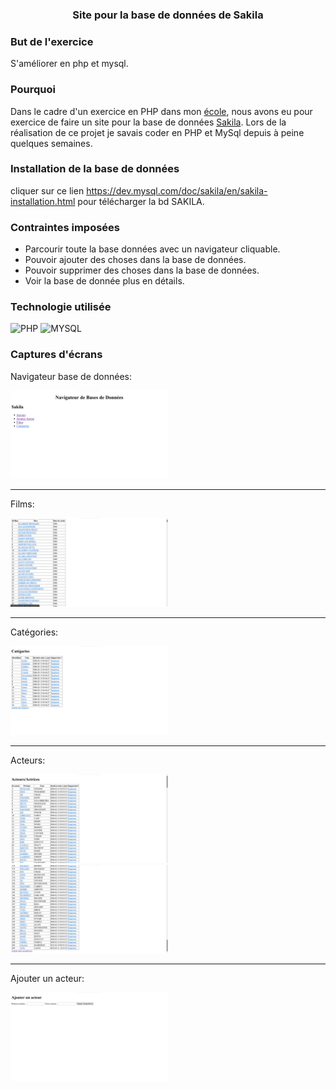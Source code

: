 ### <p align="center">Site pour la base de données de Sakila</p>

### But de l'exercice
S'améliorer en php et mysql.

### Pourquoi 
Dans le cadre d'un exercice en PHP dans mon [école](https://www.hetic.net/), nous avons eu pour exercice de faire un site pour la base de données [Sakila](https://dev.mysql.com/doc/sakila/en/). Lors de la réalisation de ce projet je savais coder en PHP et MySql depuis à peine quelques semaines.<br>

### Installation de la base de données
cliquer sur ce lien https://dev.mysql.com/doc/sakila/en/sakila-installation.html pour télécharger la bd SAKILA.

### Contraintes imposées
- Parcourir toute la base données avec un navigateur cliquable.
- Pouvoir ajouter des choses dans la base de données.
- Pouvoir supprimer des choses dans la base de données.
- Voir la base de donnée plus en détails.

### Technologie utilisée

![PHP](https://camo.githubusercontent.com/b7e290d2aeff9829bba45e897265ceebd34b25f6f7efba4b08e1b23cfe0815e7/68747470733a2f2f696d672e736869656c64732e696f2f62616467652f7068702d2532333737374242342e7376673f7374796c653d666f722d7468652d6261646765266c6f676f3d706870266c6f676f436f6c6f723d7768697465)
![MYSQL](https://camo.githubusercontent.com/918fce8d50581bd97b7133e677a78ed2cad14f970522f219daaeb6d1c81060e1/68747470733a2f2f696d672e736869656c64732e696f2f62616467652f6d7973716c2d2532333030662e7376673f7374796c653d666f722d7468652d6261646765266c6f676f3d6d7973716c266c6f676f436f6c6f723d7768697465)

### Captures d'écrans
<p>Navigateur base de données:</p>
<img width="50%" src="images/img all.png"/>
<hr>
<p>Films:</p>
<img width="50%" src="images/films.png"/>
<hr>
<p>Catégories:</p>
<img width="50%" src="images/categories.png"/>
<hr>
<p>Acteurs:</p>
<img width="50%" src="images/acteurs.png"/>
<img width="50%" src="images/acteur2.png"/>
<hr>
<p>Ajouter un acteur:</p>
<img width="50%" src="images/ajtacteur.png"/>
